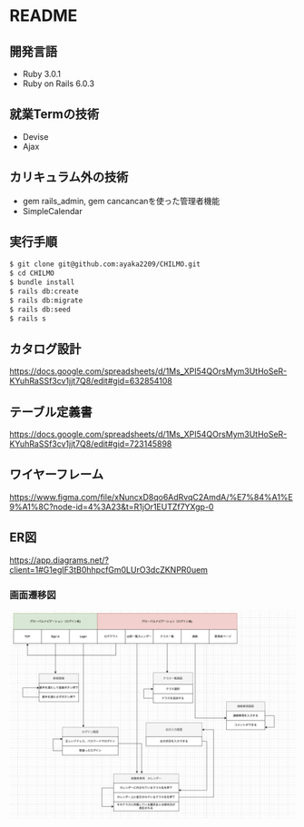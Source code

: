 # README
## 開発言語
* Ruby 3.0.1
* Ruby on Rails 6.0.3

## 就業Termの技術
* Devise
* Ajax

## カリキュラム外の技術
* gem rails_admin, gem cancancanを使った管理者機能
* SimpleCalendar

## 実行手順

```
$ git clone git@github.com:ayaka2209/CHILMO.git 
$ cd CHILMO
$ bundle install
$ rails db:create
$ rails db:migrate
$ rails db:seed
$ rails s
```  
## カタログ設計 
https://docs.google.com/spreadsheets/d/1Ms_XPI54QOrsMym3UtHoSeR-KYuhRaSSf3cv1jjt7Q8/edit#gid=632854108

## テーブル定義書  
https://docs.google.com/spreadsheets/d/1Ms_XPI54QOrsMym3UtHoSeR-KYuhRaSSf3cv1jjt7Q8/edit#gid=723145898
## ワイヤーフレーム 
https://www.figma.com/file/xNuncxD8qo6AdRvqC2AmdA/%E7%84%A1%E9%A1%8C?node-id=4%3A23&t=R1jOr1EUTZf7YXgp-0    
## ER図  
https://app.diagrams.net/?client=1#G1egIF3tB0hhpcfGm0LUrO3dcZKNPR0uem
### 画面遷移図
![画面遷移](img/画面遷移.png) 